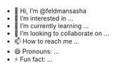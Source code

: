 - 👋 Hi, I’m @feldmansasha
- 👀 I’m interested in ...
- 🌱 I’m currently learning ...
- 💞️ I’m looking to collaborate on ...
- 📫 How to reach me ...
- 😄 Pronouns: ...
- ⚡ Fun fact: ...

<!---
feldmansasha/feldmansasha is a ✨ special ✨ repository because its `README.md` (this file) appears on your GitHub profile.
You can click the Preview link to take a look at your changes.
--->
